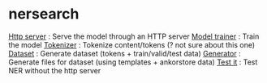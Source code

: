 # nersearch

[Http server](./dataset/ankor_http.py) : Serve the model through an HTTP server
[Model trainer](./dataset/ankor_model_train.py) : Train the model
[Tokenizer](./dataset/ankor_model_train.py) : Tokenize content/tokens (? not sure about this one)
[Dataset](./dataset/ankorsearch_dataset.py) : Generate dataset (tokens + train/valid/test data)
[Generator](./dataset/generate_dataset_files.py) : Generate files for dataset (using templates + ankorstore data)
[Test it](./dataset/test_ner.py) : Test NER without the http server